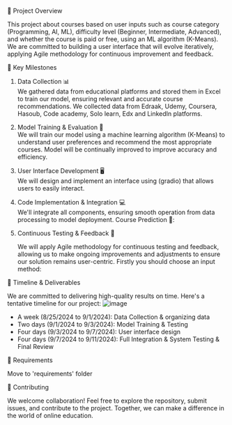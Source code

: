 🚀 Project Overview

This project about courses based on user inputs such as course category (Programming, AI, ML), difficulty level (Beginner, Intermediate, Advanced), and whether the course is paid or free, using an ML algorithm (K-Means). We are committed to building a user interface that will evolve iteratively, applying Agile methodology for continuous improvement and feedback.

 🌟 Key Milestones


1. Data Collection 📊  
   We gathered data from educational platforms and stored them in Excel to train our model, ensuring relevant and accurate course recommendations. We collected data from Edraak, Udemy, Coursera, Hasoub, Code academy, Solo learn, Edx and LinkedIn platforms.

2. Model Training & Evaluation 🤖  
   We will train our model using a machine learning algorithm (K-Means) to understand user preferences and recommend the most appropriate courses. Model will be continually improved to improve accuracy and efficiency.

3. User Interface Development 🖥  
   We will design and implement an interface using (gradio) that allows users to easily interact.

4. Code Implementation & Integration 💻  
   We'll integrate all components, ensuring smooth operation from data processing to model deployment.
Course Prediction 🤖:

5. Continuous Testing & Feedback 🔄

   We will apply Agile methodology for continuous testing and feedback, allowing us to make ongoing improvements and adjustments to ensure our solution remains user-centric.
Firstly you should choose an input method:

📅 Timeline & Deliverables

We are committed to delivering high-quality results on time. Here's a tentative timeline for our project:
![image](https://github.com/user-attachments/assets/c5b47776-9174-44c5-9180-b6d5756abce7)


- A week (8/25/2024 to 9/1/2024): Data Collection & organizing data
- Two days (9/1/2024 to 9/3/2024): Model Training & Testing
- Four days (9/3/2024 to 9/7/2024): User interface design
- Four days (9/7/2024 to 9/11/2024): Full Integration & System Testing & Final Review


📍 Requirements 

   Move to 'requirements' folder

🤝 Contributing


We welcome collaboration! Feel free to explore the repository, submit issues, and contribute to the project. Together, we can make a difference in the world of online education.
